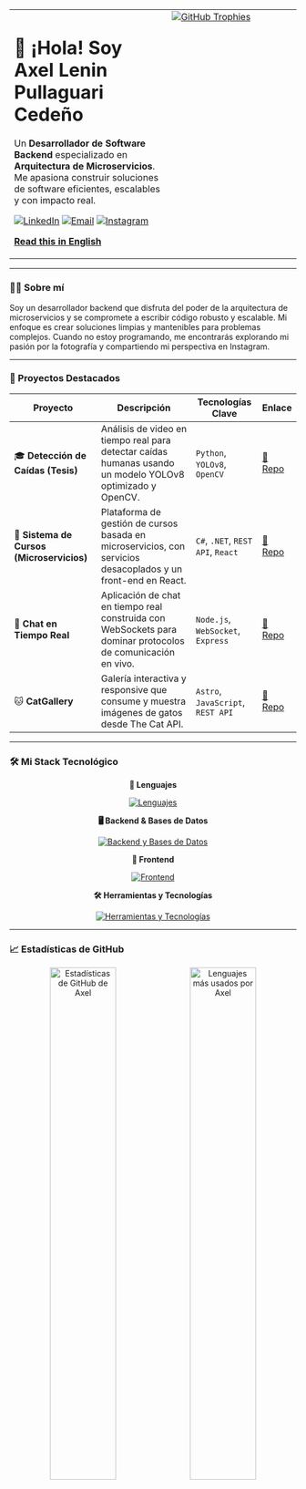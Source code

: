 <div align="center">
  <table>
    <tr>
      <td valign="top" align="left">
        <h1>👋 ¡Hola! Soy Axel Lenin Pullaguari Cedeño</h1>
        <p>
          Un <strong>Desarrollador de Software Backend</strong> especializado en <strong>Arquitectura de Microservicios</strong>.<br>
          Me apasiona construir soluciones de software eficientes, escalables y con impacto real.
        </p>
        <p>
          <a href="https://www.linkedin.com/in/axel-pullaguari/" target="_blank"><img src="https://img.shields.io/badge/LinkedIn-0077B5?style=for-the-badge&logo=linkedin&logoColor=white" alt="LinkedIn"/></a>
          <a href="mailto:axel_2008ec@hotmail.com"><img src="https://img.shields.io/badge/Email-0078D4?style=for-the-badge&logo=microsoft-outlook&logoColor=white" alt="Email"/></a>
          <a href="https://www.instagram.com/axenight/" target="_blank"><img src="https://img.shields.io/badge/Instagram-E4405F?style=for-the-badge&logo=instagram&logoColor=white" alt="Instagram"/></a>
        </p>
        <p>
          <b><a href="https://github.com/ALPullaguariSW">Read this in English</a></b>
        </p>
      </td>
      <td valign="top" width="45%">
        <a href="https://github.com/ALPullaguariSW">
    <img 
      src="https://github-profile-trophy.vercel.app/?username=ALPullaguariSW&theme=gruvbox&no-frame=true&margin-w=10&row=2&column=3" 
      alt="GitHub Trophies"
    />
  </a>
      </td>
    </tr>
  </table>
</div>

---

### 👨‍💻 Sobre mí

Soy un desarrollador backend que disfruta del poder de la arquitectura de microservicios y se compromete a escribir código robusto y escalable. Mi enfoque es crear soluciones limpias y mantenibles para problemas complejos. Cuando no estoy programando, me encontrarás explorando mi pasión por la fotografía y compartiendo mi perspectiva en Instagram.

---

### 🚀 Proyectos Destacados

| Proyecto | Descripción | Tecnologías Clave | Enlace |
|---|---|---|---|
| 🎓 **Detección de Caídas (Tesis)** | Análisis de video en tiempo real para detectar caídas humanas usando un modelo YOLOv8 optimizado y OpenCV. | `Python`, `YOLOv8`, `OpenCV` | [🔗 Repo](https://github.com/ALPullaguariSW/Detect_Notify_Accidents) |
| 🏫 **Sistema de Cursos (Microservicios)** | Plataforma de gestión de cursos basada en microservicios, con servicios desacoplados y un front-end en React. | `C#`, `.NET`, `REST API`, `React` | [🔗 Repo](https://github.com/ALPullaguariSW/CoursesSystem) |
| 💬 **Chat en Tiempo Real** | Aplicación de chat en tiempo real construida con WebSockets para dominar protocolos de comunicación en vivo. | `Node.js`, `WebSocket`, `Express` | [🔗 Repo](https://github.com/ALPullaguariSW/App-Chat) |
| 🐱 **CatGallery** | Galería interactiva y responsive que consume y muestra imágenes de gatos desde The Cat API. | `Astro`, `JavaScript`, `REST API` | [🔗 Repo](https://github.com/ALPullaguariSW/CatGallery) |

---

### 🛠️ Mi Stack Tecnológico

<div align="center">

**🧠 Lenguajes**  
<p>
  <a href="https://skillicons.dev">
    <img src="https://skillicons.dev/icons?i=python,java,cs,cpp" alt="Lenguajes"/>
  </a>
</p>

**🖥️ Backend & Bases de Datos**  
<p>
  <a href="https://skillicons.dev">
    <img src="https://skillicons.dev/icons?i=dotnet,nodejs,express,mysql,sqlserver,mongodb" alt="Backend y Bases de Datos"/>
  </a>
</p>

**🎨 Frontend**  
<p>
  <a href="https://skillicons.dev">
    <img src="https://skillicons.dev/icons?i=react,vite,astro,js,html,css" alt="Frontend"/>
  </a>
</p>

**🛠️ Herramientas y Tecnologías**  
<p>
  <a href="https://skillicons.dev">
    <img src="https://skillicons.dev/icons?i=git,github,vscode,visualstudio,opencv,postman" alt="Herramientas y Tecnologías"/>
  </a>
</p>

</div>

---

### 📈 Estadísticas de GitHub

<div align="center">
  <img width="48%" src="https://github-readme-stats.vercel.app/api?username=ALPullaguariSW&show_icons=true&locale=es&theme=radical&hide_border=true&count_private=true&rank_icon=github" alt="Estadísticas de GitHub de Axel" />
  <img width="48%" src="https://github-readme-stats.vercel.app/api/top-langs/?username=ALPullaguariSW&layout=compact&locale=es&theme=radical&hide_border=true" alt="Lenguajes más usados por Axel"/>
</div>
